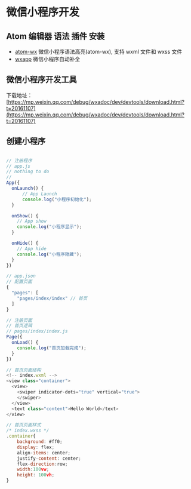 # 微信小程序开发
## Atom 编辑器 语法 插件 安装
- [atom-wx](https://atom.io/packages/atom-wx "atom-wx") 微信小程序语法高亮(atom-wx), 支持 wxml 文件和 wxss 文件
- [wxapp](https://github.com/xiadd/atom-wxapp "wxapp") 微信小程序自动补全
## 微信小程序开发工具

下载地址： [https://mp.weixin.qq.com/debug/wxadoc/dev/devtools/download.html?t=20161107](https://mp.weixin.qq.com/debug/wxadoc/dev/devtools/download.html?t=20161107)

## 创建小程序
```javascript

// 注册程序
// app.js
// nothing to do
//
App({
  onLaunch() {
      // App Launch
      console.log("小程序初始化");
  }

  onShow() {
    // App show
    console.log("小程序显示");
  }

  onHide() {
    // App hide
    console.log("小程序隐藏");
  }
})

// app.json
// 配置页面
{
  "pages": [
    "pages/index/index" // 首页
  ]
}

// 注册页面
// 首页逻辑
// pages/index/index.js
Page({
  onLoad() {
    console.log("首页加载完成");
  }
})

// 首页页面结构
<!-- index.wxml -->
<view class="container">
  <view>
    <swiper indicator-dots="true" vertical="true">
    </swiper>
  </view>
  <text class="content">Hello World</text>
</view>

// 首页页面样式
/* index.wxss */
.container{
    background: #ff0;
    display: flex;
    align-items: center;
    justify-content: center;
    flex-direction:row;
    width:100vw;
    height: 100vh;
}

```
